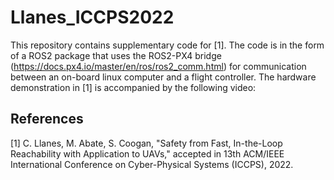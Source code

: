 # Llanes_ICCPS2022
This repository contains supplementary code for [1]. The code is in the form of a ROS2 package that uses the ROS2-PX4 bridge (https://docs.px4.io/master/en/ros/ros2_comm.html) for communication between an on-board linux computer and a flight controller. The hardware demonstration in [1] is accompanied by the following video: 


## References
[1] C. Llanes, M. Abate, S. Coogan, "Safety from Fast, In-the-Loop Reachability with Application to UAVs," accepted in 13th ACM/IEEE International Conference on Cyber-Physical Systems (ICCPS), 2022.
